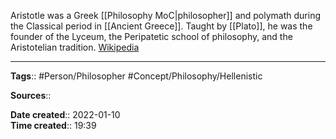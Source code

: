 Aristotle was a Greek [[Philosophy MoC|philosopher]] and polymath during the Classical period in [[Ancient Greece]]. Taught by [[Plato]], he was the founder of the Lyceum, the Peripatetic school of philosophy, and the Aristotelian tradition. [Wikipedia](https://en.wikipedia.org/wiki/Aristotle)



---
**Tags**:: #Person/Philosopher #Concept/Philosophy/Hellenistic

**Sources**::

**Date created**:: 2022-01-10  
**Time created**:: 19:39